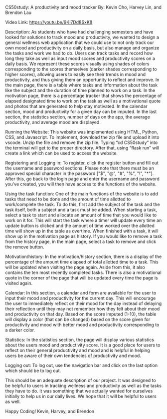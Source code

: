 CS50study: A productivity and mood tracker
By: Kevin Cho, Harvey Lin, and Brendon Lau

Video Link: https://youtu.be/9Ki7Dd8SxK8

Description:
As students who have had challenging semesters and have looked for solutions to track mood and productivity, we wanted to design a general wellness web application that we could use to not only track our own mood and productivity on a daily basis, but also manage and organize the tasks and work we had to do. Users can track tasks and record how long they take as well as input mood scores and productivity scores on a daily basis. We represent these scores visually using shades of colors corresponding to the scores themselves (darker shades corresponding to higher scores), allowing users to easily see their trends in mood and productivity, and thus giving them an opportunity to reflect and improve. In the main page, there is a table where tasks and information about the task like the subject and the duration of time planned to work on a task. In the motivation page, there is a percentage tracker that shows the percentage of elapsed designated time to work on the task as well as a motivational quote and photos that are generated to help stay motivated. In the calendar section, mood and productivity for a given day can be imputed. In the last section, the statistics section, number of days on the app, the average productivity, and average mood are displayed.

Running the Website:
This website was implemented using HTML, Python, CSS, and Javascript. To implement, download the zip file and upload it into vscode. Unzip the file and remove the zip file. Typing “cd CS50study” into the terminal will get to the proper directory. After that, using “flask run” will create a link which can be used to access the website.

Registering and Logging in:
To register, click the register button and fill out the username and password sections. Please note that there must be an approved special character in the password ["$", "@", "#", "%", "!", "*"]. After this, go back to the login page and enter the username and password you’ve created, you will then have access to the functions of the website.

Using the task function:
One of the main functions of the website is to add tasks that need to be done and the amount of time allotted to work/complete the task. To do this, first add the subject of the task and the task itself, both a subject and a task must be added. When starting a task, select a task to start and allocate an amount of time that you would like to work on it for. This will start the task where a timer will update every time an update button is clicked and the amount of time worked over the allotted time will show up in the table as overtime. When finished with a task, it will show up in the motivation page as history. If you would like to remove a task from the history page, in the main page, select a task to remove and click the remove button.


Motivation/history:
In the motivation/history section, there is a display of the percentage of the amount time elapsed of total allotted time to a task. This will be updated when visiting the page again. Aside from this, it also contains the ten most recently completed tasks. There is also a motivational quote in the corner of the page that will be updated every time the page is visited again.

Calendar:
In this section, a calendar and form are available for the user to input their mood and productivity for the current day. This will encourage the user to immediately reflect on their mood for the day instead of delaying their reflection until they may not remember how they felt about their mood and productivity on that day. Based on the score imputed (1-10), the table will display a color (that can be changed) based on the score given for productivity and mood with better mood and productivity corresponding to a darker color.

Statistics:
In the statistics section, the page will display various statistics about the users mood and productivity score. It is a good place for users to reflect on their general productivity and mood and is helpful in helping users be aware of their own tendencies of productivity and mood.

Logging out:
To log out, use the navigation bar and click on the last option which should be to log out.

This should be an adequate description of our project. It was designed to be helpful to users in tracking wellness and productivity as well as the tasks they have to do. It was something that we actually wanted for ourselves initially to help us in our daily lives. We hope that it will be helpful to users as well.

Happy Coding!
Kevin, Harvey, and Brendon
